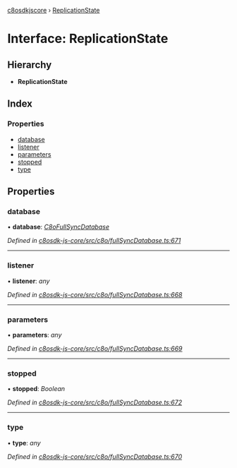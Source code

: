 [c8osdkjscore](../README.md) › [ReplicationState](replicationstate.md)

# Interface: ReplicationState

## Hierarchy

* **ReplicationState**

## Index

### Properties

* [database](replicationstate.md#database)
* [listener](replicationstate.md#listener)
* [parameters](replicationstate.md#parameters)
* [stopped](replicationstate.md#stopped)
* [type](replicationstate.md#type)

## Properties

###  database

• **database**: *[C8oFullSyncDatabase](../classes/c8ofullsyncdatabase.md)*

*Defined in [c8osdk-js-core/src/c8o/fullSyncDatabase.ts:671](https://github.com/convertigo/c8osdk-angular/blob/943dcfc/src/c8o/fullSyncDatabase.ts#L671)*

___

###  listener

• **listener**: *any*

*Defined in [c8osdk-js-core/src/c8o/fullSyncDatabase.ts:668](https://github.com/convertigo/c8osdk-angular/blob/943dcfc/src/c8o/fullSyncDatabase.ts#L668)*

___

###  parameters

• **parameters**: *any*

*Defined in [c8osdk-js-core/src/c8o/fullSyncDatabase.ts:669](https://github.com/convertigo/c8osdk-angular/blob/943dcfc/src/c8o/fullSyncDatabase.ts#L669)*

___

###  stopped

• **stopped**: *Boolean*

*Defined in [c8osdk-js-core/src/c8o/fullSyncDatabase.ts:672](https://github.com/convertigo/c8osdk-angular/blob/943dcfc/src/c8o/fullSyncDatabase.ts#L672)*

___

###  type

• **type**: *any*

*Defined in [c8osdk-js-core/src/c8o/fullSyncDatabase.ts:670](https://github.com/convertigo/c8osdk-angular/blob/943dcfc/src/c8o/fullSyncDatabase.ts#L670)*
